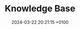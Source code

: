---
layout: post
title:  "Knowledge Base"
date:   2024-03-22 20:21:15 +0100
categories: Knowledge Base
---